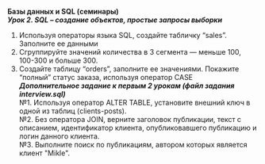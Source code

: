 **Базы данных и SQL (семинары)**  
***Урок 2. SQL – создание объектов, простые запросы выборки***  
  
1. Используя операторы языка SQL, создайте табличку “sales”. Заполните ее данными  
2. Сгруппируйте значений количества в 3 сегмента — меньше 100, 100-300 и больше 300.  
3. Создайте таблицу “orders”, заполните ее значениями. Покажите “полный” статус заказа, используя оператор CASE  
***Дополнительное задание к первым 2 урокам (файл задания interview.sql)***  
№1. Используя оператор ALTER TABLE, установите внешний ключ в одной из таблиц (clients-posts).  
№2. Без оператора JOIN, верните заголовок публикации, текст с описанием, идентификатор клиента, опубликовавшего публикацию и логин данного клиента.  
№3. Выполните поиск по публикациям, автором которых является клиент "Mikle".  
